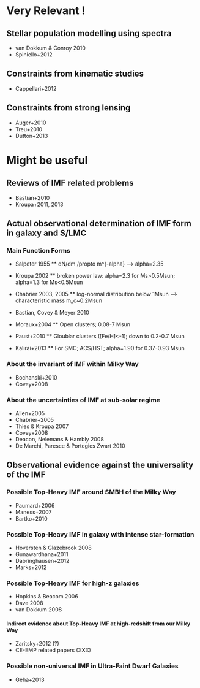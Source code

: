 # Very Relevant !  

## Stellar population modelling using spectra 

* van Dokkum & Conroy 2010 
* Spiniello+2012

## Constraints from kinematic studies 

* Cappellari+2012 

## Constraints from strong lensing 

* Auger+2010 
* Treu+2010 
* Dutton+2013



# Might be useful  

## Reviews of IMF related problems 

* Bastian+2010
* Kroupa+2011, 2013  

## Actual observational determination of IMF form in galaxy and S/LMC 

### Main Function Forms ### 
* Salpeter 1955 
** dN/dm /propto m^{-alpha}  --> alpha=2.35
* Kroupa 2002 
** broken power law: alpha=2.3 for Ms>0.5Msun; alpha=1.3 for Ms<0.5Msun 
* Chabrier 2003, 2005 
** log-normal distribution below 1Msun --> characteristic mass m_c~0.2Msun

* Bastian, Covey & Meyer 2010 
* Moraux+2004 
** Open clusters; 0.08-7 Msun
* Paust+2010 
** Gloublar clusters ([Fe/H]<-1); down to 0.2-0.7 Msun
* Kalirai+2013 
** For SMC; ACS/HST; alpha=1.90 for 0.37-0.93 Msun

### About the invariant of IMF within Milky Way 

* Bochanski+2010 
* Covey+2008

### About the uncertainties of IMF at sub-solar regime  

* Allen+2005 
* Chabrier+2005 
* Thies & Kroupa 2007
* Covey+2008 
* Deacon, Nelemans & Hambly 2008 
* De Marchi, Paresce & Portegies Zwart 2010

## Observational evidence against the universality of the IMF

### Possible Top-Heavy IMF around SMBH of the Milky Way 

* Paumard+2006 
* Maness+2007 
* Bartko+2010

### Possible Top-Heavy IMF in galaxy with intense star-formation 

* Hoversten & Glazebrook 2008 
* Gunawardhana+2011 
* Dabringhausen+2012 
* Marks+2012

### Possible Top-Heavy IMF for high-z galaxies 

* Hopkins & Beacom 2006 
* Dave 2008 
* van Dokkum 2008 

#### Indirect evidence about Top-Heavy IMF at high-redshift from our Milky Way #### 

* Zaritsky+2012 (?) 
* CE-EMP related papers (XXX)

### Possible non-universal IMF in Ultra-Faint Dwarf Galaxies

* Geha+2013

